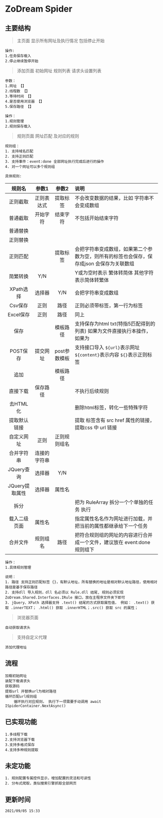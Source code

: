 # ZoDream Spider

## 主要结构

> 主页面 显示所有网址及执行情况  包括停止开始

    操作:
    1.任务保存载入
    2.停止继续暂停开始

> 添加页面 初始网址 规则列表 请求头设置列表

    参数：
    1.网址 【】
    2.线程数 【】
    3.等待时间 【】
    4.是否使用浏览器 【】
    5.保存路径 【】
    
    操作：
    1.规则管理
    2.规则保存载入

> 规则页面 网址匹配 及对应的规则

    规则组：
    1. 支持域名匹配
    2. 支持正则匹配
    3. 支持事件：event:done 全部网址执行完成后进行的操作
    4. 对一个网址可以多个规则组

    具体规则:

|规则名|参数1|参数2|说明|
|:--:|:--:|:--:|:--|
|正则截取|正则表达式|提取标签|不会改变数据的结果，比如 字符串不会变成数组
|普通截取|开始字符|结束字符|不包括开始结束字符
|普通替换|||
|正则替换|||
|正则匹配||提取标签|会把字符串变成数组，如果第二个参数为空，则所有的标签也会保存，保存成json 会保存为关联数组
|简繁转换|Y/N||Y或为空时表示 繁体转简体 其他字符表示简体转繁体
|XPath选择|选择器|Y/N|会把字符串变成数组
|Csv保存|正则|路径|正则必须带标签，第一行为标签
|Excel保存|正则|路径|同上
|保存||模板路径|支持保存为html txt(特指5匹配得到的列表) 如果为文件直接执行本操作，如果为
|POST保存|提交网址|post参数模板|支持接口导入 `${url}`表示网址 `${content}`表示内容 `${}`表示正则标签
|追加||模板路径|
|直接下载|保存路径||不执行后续规则
|去HTML化 |||删除html标签，转化一些特殊字符
|提取默认链接|||提取 标签含有 src href 属性的链接，提取css 中 url 链接
|自定义网址|正则|正则规则组名|
|合并字符串|连接的字符串||
|JQuery查询|选择器|Y/N|
|JQuery提取属性|选择器|属性名|
|拆分|||把为 RuleArray 拆分一个个单独的任务 执行
|载入二级页面|属性名||指定属性名名作为网址进行加载，并把当前的属性都继承给下一个任务
|合并文件|规则组名|路径|把符合规则组的网址的内容进行合并成一个文件，建议放在 event:done 规则组下
    
    操作：
    1.具体规则管理

    说明：
    1. 路径 支持正则匹配标签 {}，有默认地址，所有替换的地址是相对默认地址路径，使用相对路径是基于保存路径
    2. 支持dll 导入规则，dll 名必须以 Rule.dll 结尾, 规则必须实现 ZoDream.Shared.Interfaces.IRule 接口，放在主程序文件夹下即可
    3. jQuery、XPath 选择器支持 .text() 结尾的方式获取属性值， 例如： .text() 获取 .innerTEXT； .html() 获取 .innerHTML；.src() 获取 src 的属性；
    
> 浏览器页面
    
    自动获取请求头

> 支持自定义代理

    添加代理地址
    
## 流程

    加载初始网址
    装配下载请求头
    获取源码
    提取url 并替换url为相对路径
    循环匹配url规则组
        循环执行对应规则， 执行下一项需要手动调用 await ISpiderContainer.NextAsync()

## 已实现功能

    1.多线程下载
    2.支持浏览器下载
    3.支持多格式保存
    4.支持多种规则提取

## 未定功能

    1. 规则配置专属控件显示，增加配置的灵活和可读性
    2. 分布式爬取，类似搜索引擎抓取全部网页

## 更新时间

    2021/09/05 15:33